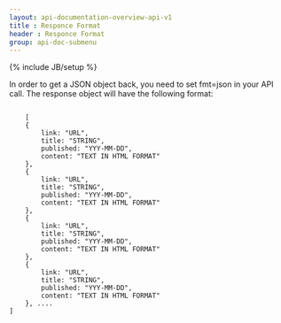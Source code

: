 ```yaml
---
layout: api-documentation-overview-api-v1
title : Responce Format
header : Responce Format
group: api-doc-submenu
---
```

{% include JB/setup %}

   			
<p>In order to get a JSON object back, you need to set fmt=json in your API call. The response object will have the following format:
</p>

<pre>
<code>
	[
    {
        link: "URL",
        title: "STRING",
        published: "YYY-MM-DD",
        content: "TEXT IN HTML FORMAT"
    }, 
    {
        link: "URL",
        title: "STRING",
        published: "YYY-MM-DD",
        content: "TEXT IN HTML FORMAT"
    }, 
    {
        link: "URL",
        title: "STRING",
        published: "YYY-MM-DD",
        content: "TEXT IN HTML FORMAT"
    },
    {
        link: "URL",
        title: "STRING",
        published: "YYY-MM-DD",
        content: "TEXT IN HTML FORMAT"
    }, ....
]
</code>		
</pre>
 
